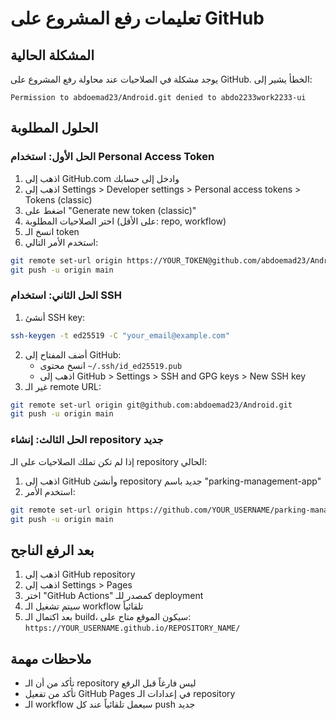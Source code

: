 # تعليمات رفع المشروع على GitHub

## المشكلة الحالية
يوجد مشكلة في الصلاحيات عند محاولة رفع المشروع على GitHub. الخطأ يشير إلى:
```
Permission to abdoemad23/Android.git denied to abdo2233work2233-ui
```

## الحلول المطلوبة

### الحل الأول: استخدام Personal Access Token
1. اذهب إلى GitHub.com وادخل إلى حسابك
2. اذهب إلى Settings > Developer settings > Personal access tokens > Tokens (classic)
3. اضغط على "Generate new token (classic)"
4. اختر الصلاحيات المطلوبة (على الأقل: repo, workflow)
5. انسخ الـ token
6. استخدم الأمر التالي:
```bash
git remote set-url origin https://YOUR_TOKEN@github.com/abdoemad23/Android.git
git push -u origin main
```

### الحل الثاني: استخدام SSH
1. أنشئ SSH key:
```bash
ssh-keygen -t ed25519 -C "your_email@example.com"
```
2. أضف المفتاح إلى GitHub:
   - انسخ محتوى `~/.ssh/id_ed25519.pub`
   - اذهب إلى GitHub > Settings > SSH and GPG keys > New SSH key
3. غير الـ remote URL:
```bash
git remote set-url origin git@github.com:abdoemad23/Android.git
git push -u origin main
```

### الحل الثالث: إنشاء repository جديد
إذا لم تكن تملك الصلاحيات على الـ repository الحالي:
1. اذهب إلى GitHub وأنشئ repository جديد باسم "parking-management-app"
2. استخدم الأمر:
```bash
git remote set-url origin https://github.com/YOUR_USERNAME/parking-management-app.git
git push -u origin main
```

## بعد الرفع الناجح

1. اذهب إلى GitHub repository
2. اذهب إلى Settings > Pages
3. اختر "GitHub Actions" كمصدر للـ deployment
4. سيتم تشغيل الـ workflow تلقائياً
5. بعد اكتمال الـ build، سيكون الموقع متاح على:
   `https://YOUR_USERNAME.github.io/REPOSITORY_NAME/`

## ملاحظات مهمة
- تأكد من أن الـ repository ليس فارغاً قبل الرفع
- تأكد من تفعيل GitHub Pages في إعدادات الـ repository
- الـ workflow سيعمل تلقائياً عند كل push جديد
